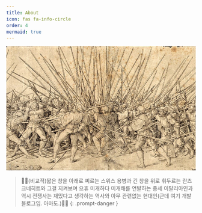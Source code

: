 ```yaml
---
title: About
icon: fas fa-info-circle
order: 4
mermaid: true
---
```


![hello](assets/img/favicons/the-bad-war.jpg)
> 👀👀(비교적)짧은 창을 아래로 찌르는 스위스 용병과 긴 창을 위로 휘두르는 란츠크네히트와 그걸 지켜보며 으휴 미개하다 미개해를 연발하는 중세 이탈리아인과 역시 전쟁사는 재밌다고 생각하는 역사와 아무 관련없는 현대인(근데 여기 개발 블로그임. 아마도.)👀👀
{: .prompt-danger }
<br>
<br>